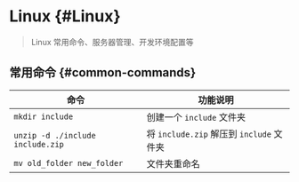 # Linux {#Linux}

> Linux 常用命令、服务器管理、开发环境配置等

## 常用命令 {#common-commands}

| 命令                             | 功能说明                                 |
| -------------------------------- | ---------------------------------------- |
| `mkdir include`                  | 创建一个 `include` 文件夹                |
| `unzip -d ./include include.zip` | 将 `include.zip` 解压到 `include` 文件夹 |
| `mv old_folder new_folder`       | 文件夹重命名                             |
